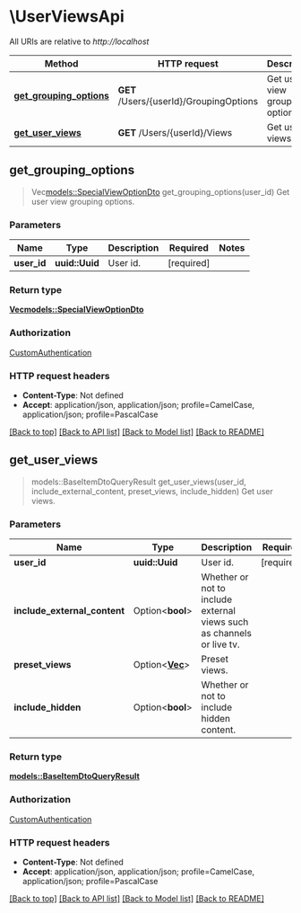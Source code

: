 # \UserViewsApi

All URIs are relative to *http://localhost*

Method | HTTP request | Description
------------- | ------------- | -------------
[**get_grouping_options**](UserViewsApi.md#get_grouping_options) | **GET** /Users/{userId}/GroupingOptions | Get user view grouping options.
[**get_user_views**](UserViewsApi.md#get_user_views) | **GET** /Users/{userId}/Views | Get user views.



## get_grouping_options

> Vec<models::SpecialViewOptionDto> get_grouping_options(user_id)
Get user view grouping options.

### Parameters


Name | Type | Description  | Required | Notes
------------- | ------------- | ------------- | ------------- | -------------
**user_id** | **uuid::Uuid** | User id. | [required] |

### Return type

[**Vec<models::SpecialViewOptionDto>**](SpecialViewOptionDto.md)

### Authorization

[CustomAuthentication](../README.md#CustomAuthentication)

### HTTP request headers

- **Content-Type**: Not defined
- **Accept**: application/json, application/json; profile=CamelCase, application/json; profile=PascalCase

[[Back to top]](#) [[Back to API list]](../README.md#documentation-for-api-endpoints) [[Back to Model list]](../README.md#documentation-for-models) [[Back to README]](../README.md)


## get_user_views

> models::BaseItemDtoQueryResult get_user_views(user_id, include_external_content, preset_views, include_hidden)
Get user views.

### Parameters


Name | Type | Description  | Required | Notes
------------- | ------------- | ------------- | ------------- | -------------
**user_id** | **uuid::Uuid** | User id. | [required] |
**include_external_content** | Option<**bool**> | Whether or not to include external views such as channels or live tv. |  |
**preset_views** | Option<[**Vec<String>**](String.md)> | Preset views. |  |
**include_hidden** | Option<**bool**> | Whether or not to include hidden content. |  |[default to false]

### Return type

[**models::BaseItemDtoQueryResult**](BaseItemDtoQueryResult.md)

### Authorization

[CustomAuthentication](../README.md#CustomAuthentication)

### HTTP request headers

- **Content-Type**: Not defined
- **Accept**: application/json, application/json; profile=CamelCase, application/json; profile=PascalCase

[[Back to top]](#) [[Back to API list]](../README.md#documentation-for-api-endpoints) [[Back to Model list]](../README.md#documentation-for-models) [[Back to README]](../README.md)

